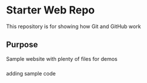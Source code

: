 # Starter Web Repo

This repository is for showing how Git and GitHub work

## Purpose

Sample website with plenty of files for demos

### 
adding sample code